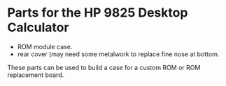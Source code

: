 <h1>Parts for the HP 9825 Desktop Calculator</h1>
<ul>
  <li>ROM module case.</li>
  <li>rear cover (may need some metalwork to replace fine nose at bottom.</li>
</ul>

These parts can be used to build a case for a custom ROM or ROM replacement board.
